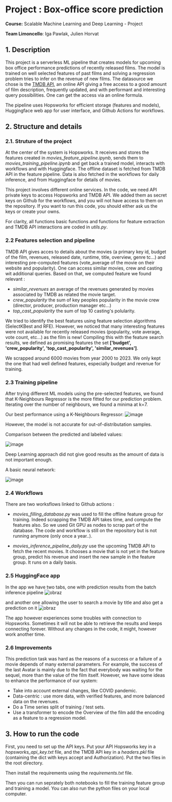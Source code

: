 # Project : Box-office score prediction

**Course:** Scalable Machine Learning and Deep Learning - Project

**Team Limoncello**: Iga Pawlak, Julien Horvat

## 1. Description

This project is a serverless ML pipeline that creates models for upcoming box office performance predictions of recently released films. The model is trained on well selected features of past films and solving a regression problem tries to infer on the revenue of new films. The datasource we chose is the [TMDB API](https://developer.themoviedb.org/reference/intro/getting-started), an online API giving a free access to a good amount of film description, frequently updated, and with performant and interesting query possibilities. One can get the access via an online formula. 

The pipeline uses Hopsworks for efficient storage (features and models), Huggingface web app for user interface, and Github Actions for workflows.

## 2. Structure and details

### 2.1. Struture of the project 

At the center of the system is Hopsworks. It receives and stores the features created in *movies_feature_pipeline.ipynb*, sends them to *movies_training_pipeline.ipynb* and get back a trained model, interacts with workflows and with Huggingface. The offline dataset is fetched from TMDB API in the feature pipeline. Data is also fetched in the workflows for daily inference, and from Huggingface for details of movies.

This project involves different online services. In the code, we need API private keys to access Hopsworks and TMDB API. We added them as secret keys on Github for the workflows, and you will not have access to them on the repository. If you want to run this code, you should either ask us the keys or create your owns. 

For clarity, all functions basic functions and functions for feature extraction and TMDB API interactions are coded in *utils.py*.

### 2.2 Features selection and pipeline

TMDB API gives acces to details about the movies (a primary key id, budget of the film, revenues, released date, runtime, title, overview, genre tc...) and interesting pre-computed features (vote_average of the movie on their website and popularity). One can access similar movies, crew and casting wit additional queries. Based on that, we computed feature we found relevant :
* *similar_revenues* an average of the revenues generated by movies associated by TMDB as related the movie target.
* *crew_popularity* the sum of key peoples popularity in the movie crew (director, producer, production manager etc...)
* *top_cast_popularity* the sum of top 10 casting's polularity.

We tried to identify the best features using feature selection algorithms (SelectKBest and RFE). However, we noticed that many interesting features were not available for recently released movies (popularity, vote average, vote count, etc...) as the film is new! Compiling this with the feature search results, we defined as promising features the set **['budget', 'crew_popularity', 'top_cast_popularity', 'similar_revenues']**. 

We scrapped around 6000 movies from year 2000 to 2023. We only kept the one that had well defined features, especially budget and revenue for training. 

### 2.3 Training pipeline

After trying different ML models using the pre-selected features, we found that K-Neighbours Regressor is the more fitted for our prediction problem. Iterating over the number of neighbours, we found a minima at k=7.

Our best performance using a K-Neighbours Regressor:
![image](https://github.com/Seyoooo/SMLproject/assets/51091250/12d5ad84-92c0-4f7b-9d54-1d038e1ba323)

However, the model is not accurate for out-of-distributation samples. 

Comparison between the predicted and labeled values:

![image](https://github.com/Seyoooo/SMLproject/assets/51091250/e51264fc-2cf1-43a2-b9f3-280b4ac65af6)

Deep Learning approach did not give good results as the amount of data is not important enough.

A basic neural network:

![image](https://github.com/Seyoooo/SMLproject/assets/51091250/4b4a1f2d-df33-4fa9-b470-c845d336d97e)


### 2.4 Workflows

There are two worksflows linked to Github actions :

* *movies_filling_database.py* was used to fill the offline feature group for training. Indeed scrapping the TMDB API takes time, and compute the features also. So we used Git GPU as nodes to scrap part of the database. The code and workflow is still on the repository but is not running anymore (only once a year..).

* *movies_inference_pipeline_daily.py* use the upcoming TMDB API to fetch the recent movies. It chooses a movie that is not yet in the feature group, predict his revenue and insert the new sample in the feature group. It runs on a daily basis.


### 2.5 HuggingFace app

In the app we have two tabs, one with prediction results from the batch inference pipeline 
![obraz](https://github.com/Seyoooo/SMLproject/assets/36933957/bd69071e-ff5c-4044-8c79-db54b270f24a)

and another one allowing the user to search a movie by title and also get a prediction on it 
![obraz](https://github.com/Seyoooo/SMLproject/assets/36933957/44a8a1f2-0288-4bfc-8083-d637e6b4c03e)

The app however experiences some troubles with connection to Hopsworks. Sometimes it will not be able to retrieve the results and keeps connecting forever. Without any changes in the code, it might, however work another time.

### 2.6 Improvements

This prediction task was hard as the reasons of a success or a failure of a movie depends of many external parameters. For example, the success of the last Avatar is mainly due to the fact that everybody was waiting for the sequel, more than the value of the film itself. However, we have some ideas to enhance the performance of our system:
* Take into account external changes, like COVID pandemic.
* Data-centric : use more data, with verified features, and more balanced data on the revenues.
* Do a Time series split of training / test sets.
* Use a transformer to encode the Overview of the film add the encoding as a feature to a regression model.

## 3. How to run the code

First, you need to set up the API keys. Put your API Hopsworks key in a *hopsworks_api_key.txt* file, and the TMDB API key in a *headers.pkl* file (containing the dict with keys accept and Authorization). Put the two files in the root directory.

Then install the requirements using the *requirements.txt* file.

Then you can run seprately both notebooks to fill the training feature group and training a model. You can also run the python files on your local computer.

